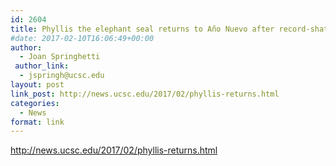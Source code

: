 ```yaml
---
id: 2604
title: Phyllis the elephant seal returns to Año Nuevo after record-shattering swim
#date: 2017-02-10T16:06:49+00:00
author:
  - Joan Springhetti
 author_link:
  - jspringh@ucsc.edu
layout: post
link_post: http://news.ucsc.edu/2017/02/phyllis-returns.html
categories:
  - News
format: link
---
```

http://news.ucsc.edu/2017/02/phyllis-returns.html